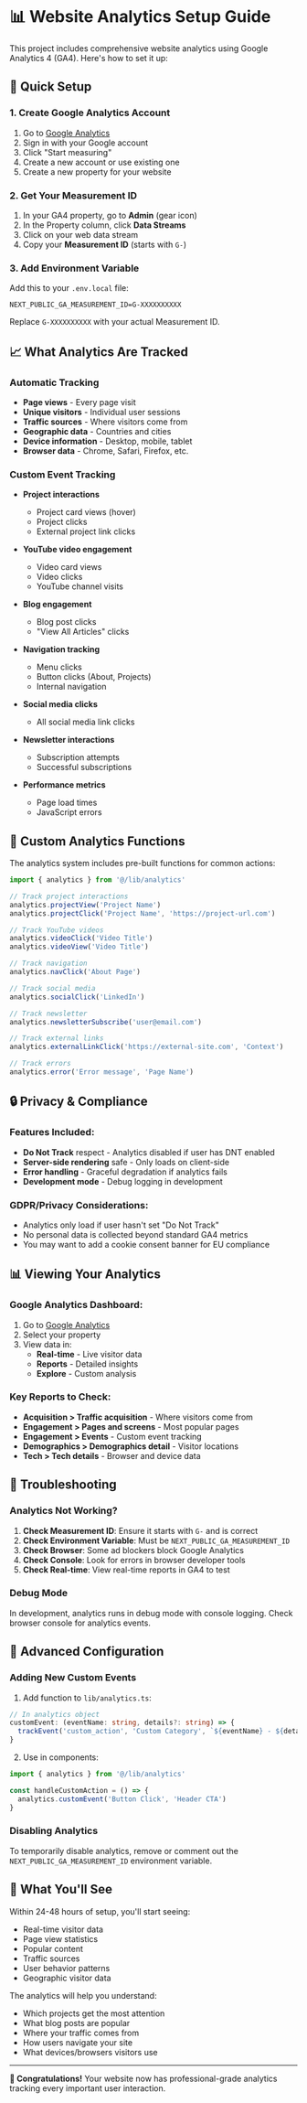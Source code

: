 # 📊 Website Analytics Setup Guide

This project includes comprehensive website analytics using Google Analytics 4 (GA4). Here's how to set it up:

## 🚀 Quick Setup

### 1. Create Google Analytics Account

1. Go to [Google Analytics](https://analytics.google.com/)
2. Sign in with your Google account
3. Click "Start measuring"
4. Create a new account or use existing one
5. Create a new property for your website

### 2. Get Your Measurement ID

1. In your GA4 property, go to **Admin** (gear icon)
2. In the Property column, click **Data Streams**
3. Click on your web data stream
4. Copy your **Measurement ID** (starts with `G-`)

### 3. Add Environment Variable

Add this to your `.env.local` file:

```env
NEXT_PUBLIC_GA_MEASUREMENT_ID=G-XXXXXXXXXX
```

Replace `G-XXXXXXXXXX` with your actual Measurement ID.

## 📈 What Analytics Are Tracked

### Automatic Tracking
- **Page views** - Every page visit
- **Unique visitors** - Individual user sessions
- **Traffic sources** - Where visitors come from
- **Geographic data** - Countries and cities
- **Device information** - Desktop, mobile, tablet
- **Browser data** - Chrome, Safari, Firefox, etc.

### Custom Event Tracking
- **Project interactions**
  - Project card views (hover)
  - Project clicks
  - External project link clicks

- **YouTube video engagement**
  - Video card views
  - Video clicks
  - YouTube channel visits

- **Blog engagement**
  - Blog post clicks
  - "View All Articles" clicks

- **Navigation tracking**
  - Menu clicks
  - Button clicks (About, Projects)
  - Internal navigation

- **Social media clicks**
  - All social media link clicks

- **Newsletter interactions**
  - Subscription attempts
  - Successful subscriptions

- **Performance metrics**
  - Page load times
  - JavaScript errors

## 🔧 Custom Analytics Functions

The analytics system includes pre-built functions for common actions:

```typescript
import { analytics } from '@/lib/analytics'

// Track project interactions
analytics.projectView('Project Name')
analytics.projectClick('Project Name', 'https://project-url.com')

// Track YouTube videos
analytics.videoClick('Video Title')
analytics.videoView('Video Title')

// Track navigation
analytics.navClick('About Page')

// Track social media
analytics.socialClick('LinkedIn')

// Track newsletter
analytics.newsletterSubscribe('user@email.com')

// Track external links
analytics.externalLinkClick('https://external-site.com', 'Context')

// Track errors
analytics.error('Error message', 'Page Name')
```

## 🔒 Privacy & Compliance

### Features Included:
- **Do Not Track** respect - Analytics disabled if user has DNT enabled
- **Server-side rendering** safe - Only loads on client-side
- **Error handling** - Graceful degradation if analytics fails
- **Development mode** - Debug logging in development

### GDPR/Privacy Considerations:
- Analytics only load if user hasn't set "Do Not Track"
- No personal data is collected beyond standard GA4 metrics
- You may want to add a cookie consent banner for EU compliance

## 📊 Viewing Your Analytics

### Google Analytics Dashboard:
1. Go to [Google Analytics](https://analytics.google.com/)
2. Select your property
3. View data in:
   - **Real-time** - Live visitor data
   - **Reports** - Detailed insights
   - **Explore** - Custom analysis

### Key Reports to Check:
- **Acquisition > Traffic acquisition** - Where visitors come from
- **Engagement > Pages and screens** - Most popular pages
- **Engagement > Events** - Custom event tracking
- **Demographics > Demographics detail** - Visitor locations
- **Tech > Tech details** - Browser and device data

## 🚨 Troubleshooting

### Analytics Not Working?

1. **Check Measurement ID**: Ensure it starts with `G-` and is correct
2. **Check Environment Variable**: Must be `NEXT_PUBLIC_GA_MEASUREMENT_ID`
3. **Check Browser**: Some ad blockers block Google Analytics
4. **Check Console**: Look for errors in browser developer tools
5. **Check Real-time**: View real-time reports in GA4 to test

### Debug Mode

In development, analytics runs in debug mode with console logging. Check browser console for analytics events.

## 🔧 Advanced Configuration

### Adding New Custom Events

1. Add function to `lib/analytics.ts`:
```typescript
// In analytics object
customEvent: (eventName: string, details?: string) => {
  trackEvent('custom_action', 'Custom Category', `${eventName} - ${details}`)
}
```

2. Use in components:
```typescript
import { analytics } from '@/lib/analytics'

const handleCustomAction = () => {
  analytics.customEvent('Button Click', 'Header CTA')
}
```

### Disabling Analytics

To temporarily disable analytics, remove or comment out the `NEXT_PUBLIC_GA_MEASUREMENT_ID` environment variable.

## 📱 What You'll See

Within 24-48 hours of setup, you'll start seeing:
- Real-time visitor data
- Page view statistics
- Popular content
- Traffic sources
- User behavior patterns
- Geographic visitor data

The analytics will help you understand:
- Which projects get the most attention
- What blog posts are popular
- Where your traffic comes from
- How users navigate your site
- What devices/browsers visitors use

---

**🎉 Congratulations!** Your website now has professional-grade analytics tracking every important user interaction. 